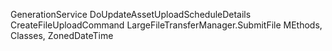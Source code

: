 GenerationService
DoUpdateAssetUploadScheduleDetails
	CreateFileUploadCommand
		LargeFileTransferManager.SubmitFile
			MEthods, Classes, 
				ZonedDateTime
					